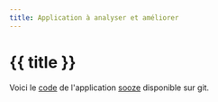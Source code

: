 ```yaml
---
title: Application à analyser et améliorer
---
```


# {{ title }}

Voici le [code](https://gitlab.forge.hefr.ch/sandy.ingram/sooze) de
l'application [sooze](https://soozdev.tic.heia-fr.ch/) disponible sur
git.